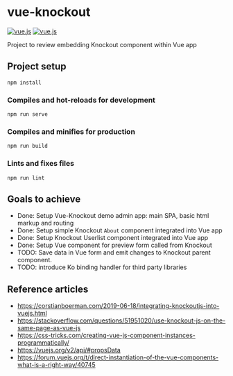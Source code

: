 # vue-knockout
[![vue.js](https://img.shields.io/badge/vue.js-2.6.11-brightgreen)](https://github.com/vuejs/vue)
[![vue.js](https://img.shields.io/badge/knockout-3.5.1-brightgreen)](https://github.com/knockout/knockout)

Project to review embedding Knockout component within Vue app

## Project setup
```
npm install
```

### Compiles and hot-reloads for development
```
npm run serve
```

### Compiles and minifies for production
```
npm run build
```

### Lints and fixes files
```
npm run lint
```

## Goals to achieve
- Done: Setup Vue-Knockout demo admin app: main SPA, basic html markup and routing
- Done: Setup simple Knockout `About` component integrated into Vue app
- Done: Setup Knockout Userlist component integrated into Vue app
- Done: Setup Vue component for preview form called from Knockout
- TODO: Save data in Vue form and emit changes to Knockout parent component.
- TODO: introduce Ko binding handler for third party libraries

## Reference articles
- https://corstianboerman.com/2019-06-18/integrating-knockoutjs-into-vuejs.html
- https://stackoverflow.com/questions/51951020/use-knockout-js-on-the-same-page-as-vue-js
- https://css-tricks.com/creating-vue-js-component-instances-programmatically/
- https://vuejs.org/v2/api/#propsData
- https://forum.vuejs.org/t/direct-instantiation-of-the-vue-components-what-is-a-right-way/40745

